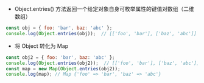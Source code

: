 * Object.entries() 方法返回一个给定对象自身可枚举属性的键值对数组（二维数组）

```javascript
const obj = { foo: 'bar', baz: 'abc' }; 
console.log(Object.entries(obj));  // [['foo', 'bar'], ['baz', 'abc']]
```

* 将 Object 转化为 Map

```javascript
const obj2 = { foo: 'bar', baz: 'abc' }; 
console.log(Object.entries(obj2));  // [['foo', 'bar'], ['baz', 'abc']]
const map = new Map(Object.entries(obj2)); 
console.log(map); // Map {'foo' => 'bar', 'baz' => 'abc'}
```